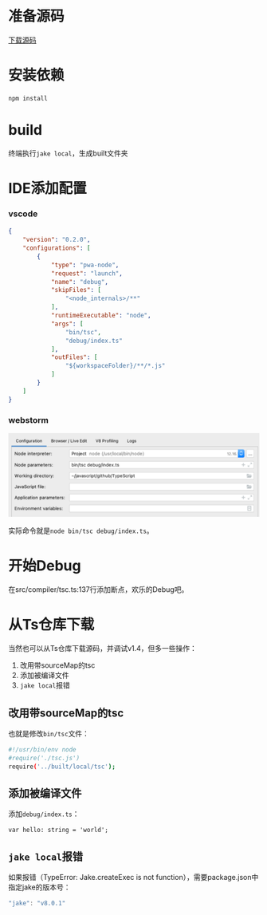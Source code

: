 # 准备源码

[下载源码](https://github.com/jiangchenguang/TypeScript-v1.4-code-analysis)

# 安装依赖

`npm install`

# build

终端执行`jake local`，生成built文件夹

# IDE添加配置

### vscode

```json
{
    "version": "0.2.0",
    "configurations": [
        {
            "type": "pwa-node",
            "request": "launch",
            "name": "debug",
            "skipFiles": [
                "<node_internals>/**"
            ],
            "runtimeExecutable": "node",
            "args": [
                "bin/tsc",
                "debug/index.ts"
            ],
            "outFiles": [
                "${workspaceFolder}/**/*.js"
            ]
        }
    ]
}
```

### webstorm

![webstorm](./webstorm.png)

实际命令就是`node bin/tsc debug/index.ts`。

# 开始Debug

在src/compiler/tsc.ts:137行添加断点，欢乐的Debug吧。

# 从Ts仓库下载

当然也可以从Ts仓库下载源码，并调试v1.4，但多一些操作：

1. 改用带sourceMap的tsc
2. 添加被编译文件
3. `jake local`报错

## 改用带sourceMap的tsc

也就是修改`bin/tsc`文件：

```bash
#!/usr/bin/env node
#require('./tsc.js')
require('../built/local/tsc');
```

## 添加被编译文件

添加`debug/index.ts`：

```tsx
var hello: string = 'world';
```

## `jake local`报错

如果报错（TypeError: Jake.createExec is not function），需要package.json中指定jake的版本号：

```jsx
"jake": "v8.0.1"
```
